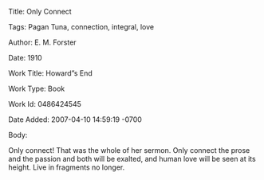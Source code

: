 Title:  Only Connect

Tags:   Pagan Tuna, connection, integral, love

Author: E. M. Forster

Date:   1910

Work Title: Howard”s End

Work Type: Book

Work Id: 0486424545

Date Added: 2007-04-10 14:59:19 -0700

Body: 

Only connect! That was the whole of her sermon. Only connect the prose and the passion and both will be exalted, and human love will be seen at its height. Live in fragments no longer.

